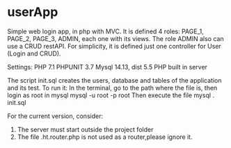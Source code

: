 # userApp
Simple web login app, in php with MVC.
It is defined 4 roles: PAGE_1, PAGE_2, PAGE_3, ADMIN, each one with its views. The role ADMIN also can use a CRUD restAPI.
For simplicity, it is defined just one controller for User (Login and CRUD).

Settings:
PHP 7.1
PHPUNIT 3.7
Mysql 14.13, dist 5.5
PHP built in server

The script init.sql creates the users, database and tables of the application and its test. To run it:
In the terminal, go to the path where the file is, then login as root in mysql
mysql -u root -p root
Then execute the file
mysql \. init.sql

For the current version, consider:
1. The server must start outside the project folder
2. The file .ht.router.php is not used as a router,please ignore it.




